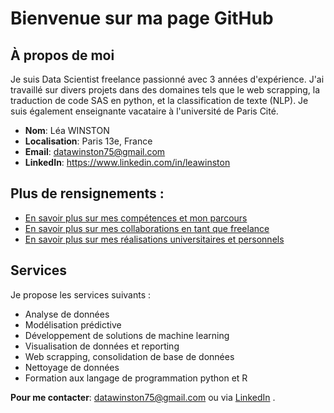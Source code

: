 # Bienvenue sur ma page GitHub

## À propos de moi
Je suis Data Scientist freelance passionné avec 3 années d'expérience. J'ai travaillé sur divers projets dans des domaines tels que le web scrapping, la traduction de code SAS en python, et la classification de texte (NLP). Je suis également enseignante vacataire à l'université de Paris Cité.

- **Nom**: Léa WINSTON
- **Localisation**: Paris 13e, France
- **Email**: datawinston75@gmail.com
- **LinkedIn**: https://www.linkedin.com/in/leawinston

## Plus de rensignements :  

- [En savoir plus sur mes compétences et mon parcours](comp.md)
- [En savoir plus sur mes collaborations en tant que freelance](projects.md)
- [En savoir plus sur mes réalisations universitaires et personnels](rea.md)

## Services
Je propose les services suivants :
- Analyse de données
- Modélisation prédictive
- Développement de solutions de machine learning
- Visualisation de données et reporting
- Web scrapping, consolidation de base de données
- Nettoyage de données
- Formation aux langage de programmation python et R

**Pour me contacter**: datawinston75@gmail.com ou via [LinkedIn](https://www.linkedin.com/in/leawinston) .
